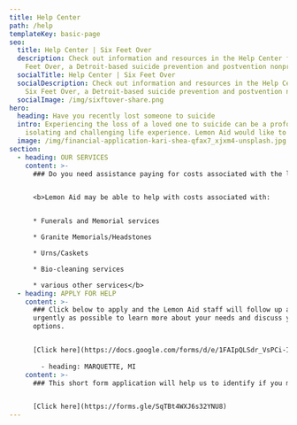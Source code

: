 ```yaml
---
title: Help Center
path: /help
templateKey: basic-page
seo:
  title: Help Center | Six Feet Over
  description: Check out information and resources in the Help Center from Six
    Feet Over, a Detroit-based suicide prevention and postvention nonprofit.
  socialTitle: Help Center | Six Feet Over
  socialDescription: Check out information and resources in the Help Center from
    Six Feet Over, a Detroit-based suicide prevention and postvention nonprofit.
  socialImage: /img/sixftover-share.png
hero:
  heading: Have you recently lost someone to suicide
  intro: Experiencing the loss of a loved one to suicide can be a profoundly
    isolating and challenging life experience. Lemon Aid would like to help.
  image: /img/financial-application-kari-shea-qfax7_xjxm4-unsplash.jpg
section:
  - heading: OUR SERVICES
    content: >-
      ### Do you need assistance paying for costs associated with the loss of your loved one to suicide, or need emotional and resource support in Michigan?


      <b>Lemon Aid may be able to help with costs associated with:


      * Funerals and Memorial services

      * Granite Memorials/Headstones

      * Urns/Caskets

      * Bio-cleaning services

      * various other services</b>
  - heading: APPLY FOR HELP
    content: >-
      ### Click below to apply and the Lemon Aid staff will follow up as
      urgently as possible to learn more about your needs and discuss your
      options.


      [Click here](https://docs.google.com/forms/d/e/1FAIpQLSdr_VsPCi-I_0CnsqinUwi05W0yQ4X0O6yRacKpU7gQhGj1QQ/viewform)
      
        - heading: MARQUETTE, MI
    content: >-
      ### This short form application will help us to identify if you may qualify for our Lemon Aid Program in Marquette County, Michigan. Third parties (ie- agencies, case workers, friends, relatives) MAY fill out the form on behalf of a family. 


      [Click here](https://forms.gle/SqTBt4WXJ6s32YNU8)
---
```

